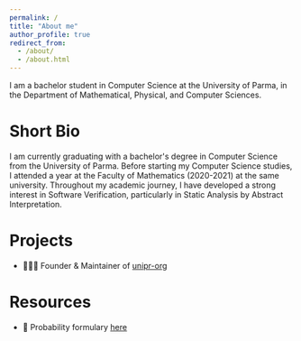 ```yaml
---
permalink: /
title: "About me"
author_profile: true
redirect_from: 
  - /about/
  - /about.html
---
```


I am a bachelor student in Computer Science at the University of Parma, in the Department of Mathematical, Physical, and Computer Sciences.

# Short Bio
I am currently graduating with a bachelor's degree in Computer Science from the University of Parma. Before starting my Computer Science studies, I attended a year at the Faculty of Mathematics (2020-2021) at the same university. Throughout my academic journey, I have developed a strong interest in Software Verification, particularly in Static Analysis by Abstract Interpretation.

# Projects
- 🧑🏻‍🎓 Founder & Maintainer of [unipr-org](https://github.com/unipr-org)

# Resources
- 🧮 Probability formulary [here](../files/formulario.pdf)
